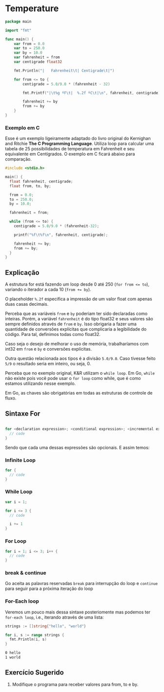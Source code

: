 # Temperature

```go
package main

import "fmt"

func main() {
	var from = 0.0
	var to = 250.0
	var by = 10.0
	var fahrenheit = from
	var centigrade float32

	fmt.Println("|   Fahrenheit\t| Centigrade\t|")

	for from <= to {
		centigrade = 5.0/9.0 * (fahrenheit - 32)

		fmt.Printf("|\t%g ºF\t|  %.2f ºC\t|\n", fahrenheit, centigrade)

		fahrenheit += by
		from += by
	}
}
```

### Exemplo em C

Esse é um exemplo ligeiramente adaptado do livro original do Kernighan and Ritchie __The C Programming Language__. Utiliza loop para calcular uma tabela de 25 possibilidades de temperatura em Fahrenheit e seu equivalente em Centígrados. O exemplo em C ficará abaixo para comparação.


```c
#include <stdio.h>

main() {
  float fahrenheit, centigrade;
  float from, to, by;

  from = 0.0;
  to = 250.0;
  by = 10.0;

  fahrenheit = from;

  while (from <= to) {
    centigrade = 5.0/9.0 * (fahrenheit-32);

    printf("%f\t%f\n", fahrenheit, centigrade);

    fahrenheit += by;
    from += by;
  }
}
```

## Explicação

A estrutura for está fazendo um loop desde 0 até 250 (`for from <= to`), variando o iterador a cada 10 (`from += by`).

O placeholder `%.2f` especifica a impressão de um valor float com apenas duas casas decimais.

Perceba que as variáveis `from` e `by` poderiam ter sido declaradas como inteiras. Porém, a variável `fahrenheit` é do tipo float32 e seus valores são sempre definidos através de `from` e `by`. Isso obrigaria a fazer uma quantidade de conversões explícitas que complicaria a legibilidade do código. Para tal, definimos todas como float32.

Caso seja o desejo de melhorar o uso de memória, trabalharíamos com int32 em `from` e `by` e conversões explícitas.

Outra questão relacionada aos tipos é a divisão `5.0/9.0`. Caso tivesse feito `5/9` o resultado seria em inteiro, ou seja, 0.

Perceba que no exemplo original, K&R utilizam o `while loop`. Em Go, `while` não existe pois você pode usar o `for loop` como while, que é como estamos utilizando nesse exemplo.

Em Go, as chaves são obrigatórias em todas as estruturas de controle de fluxo.

## Sintaxe For

```go

for <declaration expression>; <conditional expression>; <incremental expression> {
  // code
}

```

Sendo que cada uma dessas expressões são opcionais. E assim temos:

### Infinite Loop

```go
for {
  // code
}
```

### While Loop

```go
var i = 1;

for i <= 3 {
  // code

  i += 1
}
```

### For Loop

```go
for i = 1; i <= 3; i++ {
  // code
}
```

### break & continue

Go aceita as palavras reservadas `break` para interrupção do loop e `continue` para seguir para a próxima iteração do loop

### For-Each loop

Veremos um pouco mais dessa sintaxe posteriomente mas podemos ter `for-each loop`, i.e., iterando através de uma lista:

```go
strings := []string{"hello", "world"}

for i, s := range strings {
  fmt.Println(i, s)
}
```

```bash
0 hello
1 world
```

## Exercício Sugerido

1. Modifique o programa para receber valores para from, to e by.